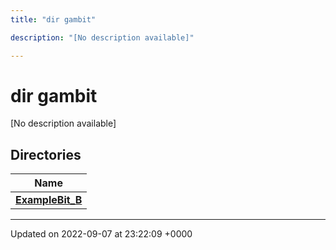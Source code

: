 ```yaml
---
title: "dir gambit"

description: "[No description available]"

---
```


# dir gambit

[No description available]

## Directories

| Name           |
| -------------- |
| **[ExampleBit_B](/documentation/code/files/dir_7a0bf23e59967e080736b2b5f2d90515/#dir-examplebit-b)**  |






-------------------------------

Updated on 2022-09-07 at 23:22:09 +0000
